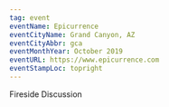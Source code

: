 ```yaml
---
tag: event
eventName: Epicurrence
eventCityName: Grand Canyon, AZ
eventCityAbbr: gca
eventMonthYear: October 2019
eventURL: https://www.epicurrence.com
eventStampLoc: topright
---
```

<p class="details">Fireside Discussion</p>